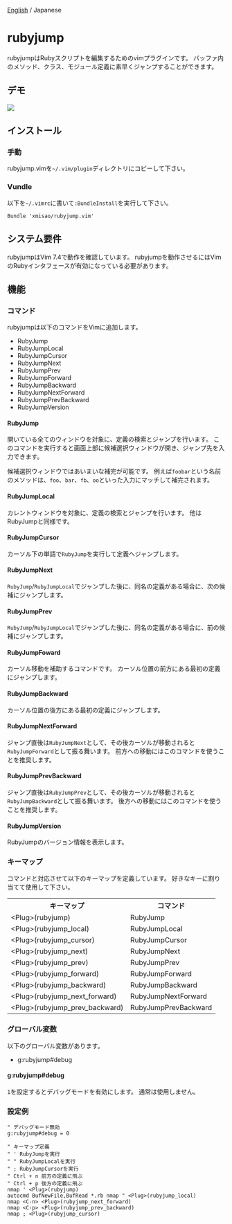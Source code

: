 [English](https://github.com/xmisao/rubyjump.vim) / Japanese

rubyjump
=============

rubyjumpはRubyスクリプトを編集するためのvimプラグインです。
バッファ内のメソッド、クラス、モジュール定義に素早くジャンプすることができます。

## デモ

<img src="http://www.xmisao.com/assets/2014_05_02_xrubyjump_demo.gif">

## インストール

### 手動

rubyjump.vimを`~/.vim/plugin`ディレクトリにコピーして下さい。

### Vundle

以下を`~/.vimrc`に書いて`:BundleInstall`を実行して下さい。

~~~~
Bundle 'xmisao/rubyjump.vim'
~~~~

## システム要件

rubyjumpはVim 7.4で動作を確認しています。
rubyjumpを動作させるにはVimのRubyインタフェースが有効になっている必要があります。

## 機能

### コマンド

rubyjumpは以下のコマンドをVimに追加します。

- RubyJump
- RubyJumpLocal
- RubyJumpCursor
- RubyJumpNext
- RubyJumpPrev
- RubyJumpForward
- RubyJumpBackward
- RubyJumpNextForward
- RubyJumpPrevBackward
- RubyJumpVersion

#### RubyJump

開いている全てのウィンドウを対象に、定義の検索とジャンプを行います。
このコマンドを実行すると画面上部に候補選択ウィンドウが開き、ジャンプ先を入力できます。

候補選択ウィンドウではあいまいな補完が可能です。
例えば`foobar`という名前のメソッドは、`foo`、`bar`、`fb`、`oo`といった入力にマッチして補完されます。

#### RubyJumpLocal

カレントウィンドウを対象に、定義の検索とジャンプを行います。
他はRubyJumpと同様です。

#### RubyJumpCursor

カーソル下の単語で`RubyJump`を実行して定義へジャンプします。

#### RubyJumpNext

`RubyJump`/`RubyJumpLocal`でジャンプした後に、同名の定義がある場合に、次の候補にジャンプします。

#### RubyJumpPrev

`RubyJump`/`RubyJumpLocal`でジャンプした後に、同名の定義がある場合に、前の候補にジャンプします。

#### RubyJumpFoward

カーソル移動を補助するコマンドです。
カーソル位置の前方にある最初の定義にジャンプします。

#### RubyJumpBackward

カーソル位置の後方にある最初の定義にジャンプします。

#### RubyJumpNextForward

ジャンプ直後は`RubyJumpNext`として、その後カーソルが移動されると`RubyJumpForward`として振る舞います。
前方への移動にはこのコマンドを使うことを推奨します。

#### RubyJumpPrevBackward

ジャンプ直後は`RubyJumpPrev`として、その後カーソルが移動されると`RubyJumpBackward`として振る舞います。
後方への移動にはこのコマンドを使うことを推奨します。

#### RubyJumpVersion

RubyJumpのバージョン情報を表示します。

### キーマップ

コマンドと対応させて以下のキーマップを定義しています。
好きなキーに割り当てて使用して下さい。

<table>
<tr><th>キーマップ</th><th>コマンド</th><tr>
<tr><td>&lt;Plug&gt;(rubyjump)</td><td>RubyJump</td></tr>
<tr><td>&lt;Plug&gt;(rubyjump_local)</td><td>RubyJumpLocal</td></tr>
<tr><td>&lt;Plug&gt;(rubyjump_cursor)</td><td>RubyJumpCursor</td></tr>
<tr><td>&lt;Plug&gt;(rubyjump_next)</td><td>RubyJumpNext</td></tr>
<tr><td>&lt;Plug&gt;(rubyjump_prev)</td><td>RubyJumpPrev</td></tr>
<tr><td>&lt;Plug&gt;(rubyjump_forward)</td><td>RubyJumpForward</td></tr>
<tr><td>&lt;Plug&gt;(rubyjump_backward)</td><td>RubyJumpBackward</td></tr>
<tr><td>&lt;Plug&gt;(rubyjump_next_forward)</td><td>RubyJumpNextForward</td></tr>
<tr><td>&lt;Plug&gt;(rubyjump_prev_backward)</td><td>RubyJumpPrevBackward</td></tr>
</table>

### グローバル変数

以下のグローバル変数があります。

- g:rubyjump#debug

#### g:rubyjump#debug

`1`を設定するとデバッグモードを有効にします。
通常は使用しません。

### 設定例

~~~~
" デバッグモード無効
g:rubyjump#debug = 0

" キーマップ定義
" ' RubyJumpを実行
" " RubyJumpLocalを実行
" ; RubyJumpCursorを実行
" Ctrl + n 前方の定義に飛ぶ
" Ctrl + p 後方の定義に飛ぶ
nmap ' <Plug>(rubyjump)
autocmd BufNewFile,BufRead *.rb nmap " <Plug>(rubyjump_local)
nmap <C-n> <Plug>(rubyjump_next_forward)
nmap <C-p> <Plug>(rubyjump_prev_backward)
nmap ; <Plug>(rubyjump_cursor)
~~~~
